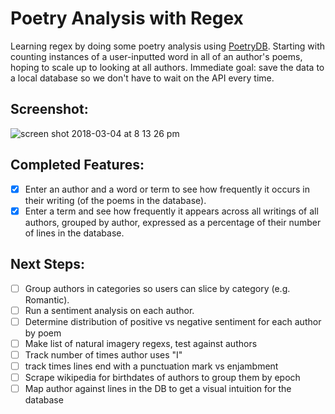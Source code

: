 # Poetry Analysis with Regex
Learning regex by doing some poetry analysis using [PoetryDB](http://poetrydb.org/index.html). Starting with counting instances of a user-inputted word in all of an author's poems, hoping to scale up to looking at all authors. Immediate goal: save the data to a local database so we don't have to wait on the API every time.

## Screenshot:
![screen shot 2018-03-04 at 8 13 26 pm](https://user-images.githubusercontent.com/29472568/36954581-a117fece-1fe8-11e8-9592-1c8d3851f5a5.png)

## Completed Features:
- [x] Enter an author and a word or term to see how frequently it occurs in their writing (of the poems in the database).
- [x] Enter a term and see how frequently it appears across all writings of all authors, grouped by author, expressed as a percentage of their number of lines in the database.

## Next Steps:
- [ ] Group authors in categories so users can slice by category (e.g. Romantic).
- [ ] Run a sentiment analysis on each author.
- [ ] Determine distribution of positive vs negative sentiment for each author by poem
- [ ] Make list of natural imagery regexs, test against authors
- [ ] Track number of times author uses "I"
- [ ] track times lines end with a punctuation mark vs enjambment
- [ ] Scrape wikipedia for birthdates of authors to group them by epoch
- [ ] Map author against lines in the DB to get a visual intuition for the database
